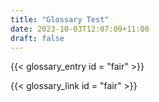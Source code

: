 ```yaml
---
title: "Glossary Test"
date: 2023-10-03T12:07:09+11:00
draft: false
---
```


{{< glossary_entry id = "fair" >}}

{{< glossary_link id = "fair" >}}
